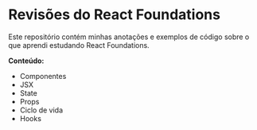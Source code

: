 # Revisões do React Foundations

Este repositório contém minhas anotações e exemplos de código sobre o que aprendi estudando React Foundations.

**Conteúdo:**

* Componentes
* JSX
* State
* Props
* Ciclo de vida
* Hooks



